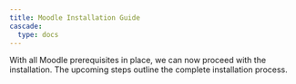 ```yaml
---
title: Moodle Installation Guide
cascade:
  type: docs
---
```



With all Moodle prerequisites in place, we can now proceed with the installation. The upcoming steps outline the complete installation process.